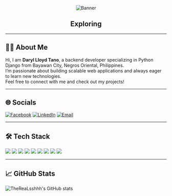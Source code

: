 <p align="center">
  <img src="![image1](image1)" alt="Banner" />
</p>

<h2 align="center">
  Exploring
</h2>

---

## 🧑‍💻 About Me

Hi, I am **Daryl Lloyd Tano**, a backend developer specializing in Python Django from Bayawan City, Negros Oriental, Philippines.  
I’m passionate about building scalable web applications and always eager to learn new technologies.  
Feel free to connect with me and check out my projects!

---

## 🌐 Socials

<!-- Add your actual social links here -->
[![Facebook](https://img.shields.io/badge/Facebook-1877F2?style=flat-square&logo=facebook&logoColor=white)](https://facebook.com/)
[![LinkedIn](https://img.shields.io/badge/LinkedIn-0A66C2?style=flat-square&logo=linkedin&logoColor=white)](https://linkedin.com/)
[![Email](https://img.shields.io/badge/Email-D14836?style=flat-square&logo=gmail&logoColor=white)](mailto:your.email@example.com)

---

## 🛠 Tech Stack

<p>
  <img src="https://img.shields.io/badge/HTML5-E34F26?style=flat-square&logo=html5&logoColor=white"/>
  <img src="https://img.shields.io/badge/CSS3-1572B6?style=flat-square&logo=css3&logoColor=white"/>
  <img src="https://img.shields.io/badge/JavaScript-F7DF1E?style=flat-square&logo=javascript&logoColor=black"/>
  <img src="https://img.shields.io/badge/Java-007396?style=flat-square&logo=java&logoColor=white"/>
  <img src="https://img.shields.io/badge/PHP-777BB4?style=flat-square&logo=php&logoColor=white"/>
  <img src="https://img.shields.io/badge/Python-3776AB?style=flat-square&logo=python&logoColor=white"/>
  <img src="https://img.shields.io/badge/Django-092E20?style=flat-square&logo=django&logoColor=white"/>
  <img src="https://img.shields.io/badge/MySQL-4479A1?style=flat-square&logo=mysql&logoColor=white"/>
  <img src="https://img.shields.io/badge/PostgreSQL-4169E1?style=flat-square&logo=postgresql&logoColor=white"/>
</p>

---

## 📈 GitHub Stats

<!-- You can use GitHub Readme Stats or similar services -->
![TheReaLsshhh's GitHub stats](https://github-readme-stats.vercel.app/api?username=TheReaLsshhh&show_icons=true&theme=tokyonight)
